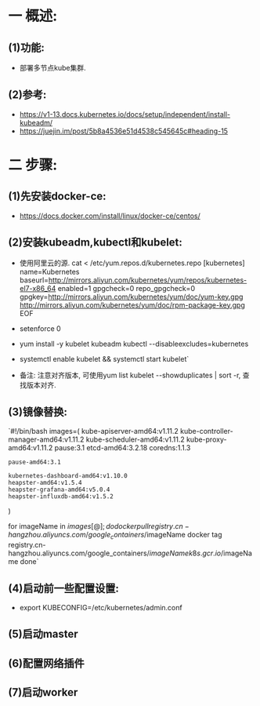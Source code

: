 # 一 概述:
## (1)功能:
- 部署多节点kube集群.

## (2)参考:
- https://v1-13.docs.kubernetes.io/docs/setup/independent/install-kubeadm/
- https://juejin.im/post/5b8a4536e51d4538c545645c#heading-15

# 二 步骤:
## (1)先安装docker-ce:
- https://docs.docker.com/install/linux/docker-ce/centos/

## (2)安装kubeadm,kubectl和kubelet:
- 使用阿里云的源.
cat <<EOF > /etc/yum.repos.d/kubernetes.repo
[kubernetes]
name=Kubernetes
baseurl=http://mirrors.aliyun.com/kubernetes/yum/repos/kubernetes-el7-x86_64
enabled=1
gpgcheck=0
repo_gpgcheck=0
gpgkey=http://mirrors.aliyun.com/kubernetes/yum/doc/yum-key.gpg
        http://mirrors.aliyun.com/kubernetes/yum/doc/rpm-package-key.gpg
EOF
        
- setenforce 0
- yum install -y kubelet kubeadm kubectl --disableexcludes=kubernetes
- systemctl enable kubelet && systemctl start kubelet`
- 备注: 注意对齐版本, 可使用yum list kubelet --showduplicates | sort -r, 查找版本对齐.

## (3)镜像替换:
`#!/bin/bash
images=(
    kube-apiserver-amd64:v1.11.2
    kube-controller-manager-amd64:v1.11.2
    kube-scheduler-amd64:v1.11.2
    kube-proxy-amd64:v1.11.2
    pause:3.1
    etcd-amd64:3.2.18
    coredns:1.1.3

    pause-amd64:3.1

    kubernetes-dashboard-amd64:v1.10.0
    heapster-amd64:v1.5.4
    heapster-grafana-amd64:v5.0.4
    heapster-influxdb-amd64:v1.5.2
)

for imageName in ${images[@]} ; do
    docker pull registry.cn-hangzhou.aliyuncs.com/google_containers/$imageName
    docker tag registry.cn-hangzhou.aliyuncs.com/google_containers/$imageName k8s.gcr.io/$imageName
done`

## (4)启动前一些配置设置:
- export KUBECONFIG=/etc/kubernetes/admin.conf

## (5)启动master

## (6)配置网络插件

## (7)启动worker
